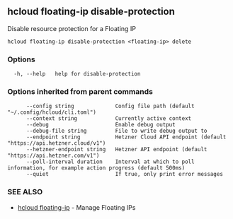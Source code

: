 ## hcloud floating-ip disable-protection

Disable resource protection for a Floating IP

```
hcloud floating-ip disable-protection <floating-ip> delete
```

### Options

```
  -h, --help   help for disable-protection
```

### Options inherited from parent commands

```
      --config string             Config file path (default "~/.config/hcloud/cli.toml")
      --context string            Currently active context
      --debug                     Enable debug output
      --debug-file string         File to write debug output to
      --endpoint string           Hetzner Cloud API endpoint (default "https://api.hetzner.cloud/v1")
      --hetzner-endpoint string   Hetzner API endpoint (default "https://api.hetzner.com/v1")
      --poll-interval duration    Interval at which to poll information, for example action progress (default 500ms)
      --quiet                     If true, only print error messages
```

### SEE ALSO

* [hcloud floating-ip](hcloud_floating-ip.md)	 - Manage Floating IPs
